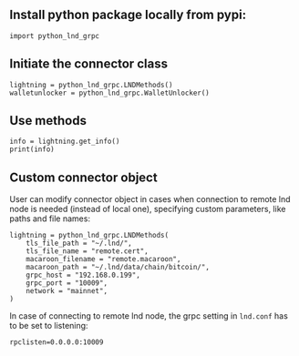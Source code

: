 

## Install python package locally from pypi:

    import python_lnd_grpc

 
## Initiate the connector class

    lightning = python_lnd_grpc.LNDMethods()
    walletunlocker = python_lnd_grpc.WalletUnlocker()

## Use methods

    info = lightning.get_info()
    print(info)

## Custom connector object

User can modify connector object in cases when connection to remote lnd node is needed (instead of local one), specifying custom parameters, like paths and file names:

    lightning = python_lnd_grpc.LNDMethods(
        tls_file_path = "~/.lnd/",
        tls_file_name = "remote.cert",
        macaroon_filename = "remote.macaroon",
        macaroon_path = "~/.lnd/data/chain/bitcoin/",
        grpc_host = "192.168.0.199",
        grpc_port = "10009",
        network = "mainnet",
    )
In case of connecting to remote lnd node, the grpc setting in `lnd.conf` has to be set to listening:

    rpclisten=0.0.0.0:10009
